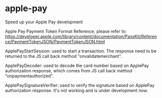 # apple-pay
Speed up your Apple Pay development

Apple Pay Payment Token Format Reference, please refer to: https://developer.apple.com/library/content/documentation/PassKit/Reference/PaymentTokenJSON/PaymentTokenJSON.html

ApplePayStartSession: used to start a transaction. The response need to be returned to the JS call back method "onvalidatemerchant".

ApplePayDecoder: used to decode the card number based on ApplePay authorization response, which comes from JS call back method "onpaymentauthorized".

ApplePaySignatureVerifier: used to verify the signature based on ApplePay authorization response. It's not working and is under development now.